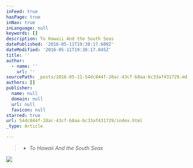 ```yaml
---
inFeed: true
hasPage: true
inNav: true
inLanguage: null
keywords: []
description: To Hawaii And the South Seas
datePublished: '2016-05-11T19:38:17.609Z'
dateModified: '2016-05-11T19:38:17.045Z'
title: ''
author:
  - name: ''
    url: ''
sourcePath: _posts/2016-05-11-54dc844f-28ac-43cf-b8aa-bc33af431729.md
authors: []
publisher:
  name: null
  domain: null
  url: null
  favicon: null
starred: true
url: 54dc844f-28ac-43cf-b8aa-bc33af431729/index.html
_type: Article

---
```

> * _To Hawaii And the South Seas_

![](https://s3-us-west-2.amazonaws.com/the-grid-img/p/43d05a027b48009f6327051f63d02aaa3ab273cb.png)
